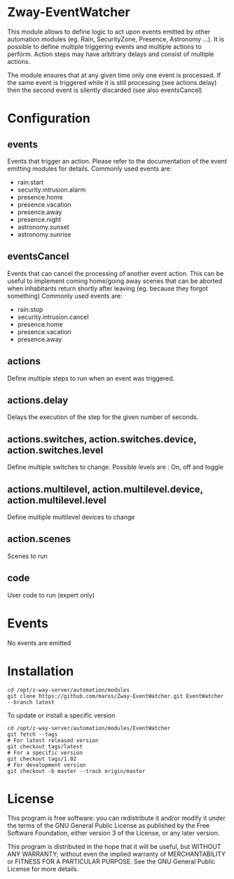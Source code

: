 # Zway-EventWatcher

This module allows to define logic to act upon events emitted by other 
automation modules (eg. Rain, SecurityZone, Presence, Astronomy ...). It is 
possible to define multiple triggering events and multiple actions to perform.
Action steps may have arbitrary delays and consist of multiple actions.

The module ensures that at any given time only one event is processed. If the
same event is triggered while it is still processing (see actions.delay) then
the second event is silently discarded (see also eventsCancel)

# Configuration

## events

Events that trigger an action. Please refer to the documentation of the 
event emitting modules for details. Commonly used events are:

* rain.start
* security.intrusion.alarm
* presence.home
* presence.vacation
* presence.away
* presence.night
* astronomy.sunset
* astronomy.sunrise

## eventsCancel

Events that can cancel the processing of another event action. This can be 
useful to implement coming home/going away scenes that can be aborted when
inhabitants return shortly after leaving (eg. because they forgot something)
Commonly used events are:

* rain.stop
* security.intrusion.cancel
* presence.home
* presence.vacation
* presence.away

## actions

Define multiple steps to run when an event was triggered.

## actions.delay

Delays the execution of the step for the given number of seconds.

## actions.switches, action.switches.device, action.switches.level

Define multiple switches to change. Possible levels are : On, off and toggle

## actions.multilevel, action.multilevel.device, action.multilevel.level

Define multiple multilevel devices to change

## action.scenes

Scenes to run

## code

User code to run (expert only)

# Events

No events are emitted

# Installation

```shell
cd /opt/z-way-server/automation/modules
git clone https://github.com/maros/Zway-EventWatcher.git EventWatcher --branch latest
```

To update or install a specific version
```shell
cd /opt/z-way-server/automation/modules/EventWatcher
git fetch --tags
# For latest released version
git checkout tags/latest
# For a specific version
git checkout tags/1.02
# For development version
git checkout -b master --track origin/master
```

# License

This program is free software: you can redistribute it and/or modify
it under the terms of the GNU General Public License as published by
the Free Software Foundation, either version 3 of the License, or any 
later version.

This program is distributed in the hope that it will be useful,
but WITHOUT ANY WARRANTY; without even the implied warranty of
MERCHANTABILITY or FITNESS FOR A PARTICULAR PURPOSE. See the
GNU General Public License for more details.
